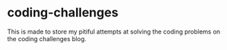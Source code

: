 # coding-challenges
This is made to store my pitiful attempts at solving the coding problems on the coding challenges blog.
